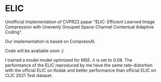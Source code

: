 # ELIC
Unofficial Implementation of CVPR22 papar "ELIC: Efficient Learned Image Compression with Unevenly Grouped Space-Channel Contextual Adaptive Coding".

Our implementation is based on CompressAI.

Code will be available soon :)

I trained a model model optimized for MSE. $\lambda$ is set to $0.08$. The performance of the ELIC reproduced by me have the same rate-distortion with the official ELIC on Kodak and better performance than official ELIC on CLIC 2021 Test dataset.
